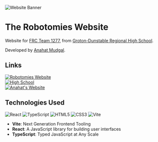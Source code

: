 ![Website Banner](./public/graphics/CenterBanner.png)

# The Robotomies Website

Website for [FRC Team 1277](https://github.com/FRCTeam1277), from [Groton-Dunstable Regional High School](https://www.gdrsd.org/o/gdrhs).

Developed by [Anahat Mudgal](https://github.com/AnahatM).

## Links

[![Robotomies Website](https://img.shields.io/badge/Team_1277_Website-Robotomies.com-maroon)](https://Robotomies.com)
<br />
[![High School](https://img.shields.io/badge/High_School_Website-GDRHS.org-maroon)](https://www.gdrsd.org/o/gdrhs)
<br />
[![Anahat's Website](https://img.shields.io/badge/Website_Developer-AnahatMudgal.com-blue)](https://AnahatMudgal.com)

## Technologies Used

![React](https://img.shields.io/badge/-React-05122A?style=flat-square&logo=React&color=2a2e34)
![TypeScript](https://img.shields.io/badge/-TypeScript-05122A?style=flat-square&logo=TypeScript&color=2a2e34)
![HTML5](https://img.shields.io/badge/-HTML5-05122A?style=flat-square&logo=HTML5&color=2a2e34)
![CSS3](https://img.shields.io/badge/-CSS3-05122A?style=flat-square&logo=CSS3&color=2a2e34)
![Vite](https://img.shields.io/badge/-Vite-05122A?style=flat-square&logo=Vite&color=2a2e34)

- **Vite**: Next Generation Frontend Tooling
- **React**: A JavaScript library for building user interfaces
- **TypeScript**: Typed JavaScript at Any Scale

